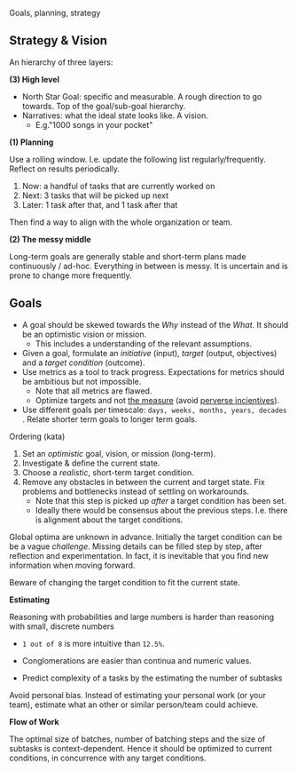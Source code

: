 Goals, planning, strategy



## Strategy & Vision

An hierarchy of three layers:

**(3) High level**

- North Star Goal: specific and measurable. A rough direction to go towards. Top of the goal/sub-goal hierarchy.
- Narratives: what the ideal state looks like. A vision.
    - E.g."1000 songs in your pocket"

**(1) Planning**

Use a rolling window. I.e. update the following list regularly/frequently. Reflect on results periodically.

1. Now: a handful of tasks that are currently worked on
2. Next: 3 tasks that will be picked up next
3. Later: 1 task after that, and 1 task after that

Then find a way to align with the whole organization or team.

**(2) The messy middle**

Long-term goals are generally stable and short-term plans made continuously / ad-hoc. Everything in between is messy. It is uncertain and is prone to change more frequently.



## Goals

- A goal should be skewed towards the *Why* instead of the *What*. It should be an optimistic vision or mission.
    - This includes a understanding of the relevant assumptions.
- Given a goal, formulate an *initiative* (input), *target* (output, objectives) and a *target condition* (outcome). 
- Use metrics as a tool to track progress. Expectations for metrics should be ambitious but not impossible.
    - Note that all metrics are flawed. 
    - Optimize targets and not [the measure](https://en.wikipedia.org/wiki/Goodhart%27s_law) (avoid [perverse incientives](https://en.wikipedia.org/wiki/Perverse_incentive)).
- Use different goals per timescale: `days, weeks, months, years, decades `. Relate shorter term goals to longer term goals. 



Ordering (kata)

1. Set an *optimistic* goal, vision, or mission (long-term).
2. Investigate & define the current state.
3. Choose a *realistic*, short-term target condition.
4. Remove any obstacles in between the current and target state. Fix problems and bottlenecks instead of settling on workarounds.
    - Note that this step is picked up *after* a target condition has been set.
    - Ideally there would be consensus about the previous steps. I.e. there is alignment about the target conditions.

Global optima are unknown in advance. Initially the target condition can be be a vague *challenge*. Missing details can be filled step by step, after reflection and experimentation. In fact, it is inevitable that you find new information when moving forward.

Beware of changing the target condition to fit the current state.





**Estimating**

Reasoning with probabilities and large numbers is harder than reasoning with small, discrete numbers

- `1 out of 8` is more intuitive than `12.5%`.
- Conglomerations are easier than continua and numeric values.

- Predict complexity of a tasks by the estimating the number of subtasks



Avoid personal bias. Instead of estimating your personal work (or your team), estimate what an other or similar person/team could achieve.



**Flow of Work**

The optimal size of batches, number of batching steps and the size of subtasks is context-dependent. Hence it should be optimized to current conditions, in concurrence with any target conditions.



